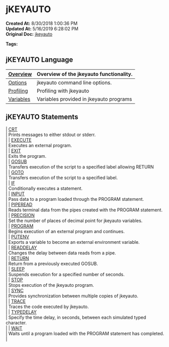 # jKEYAUTO

**Created At:** 8/30/2018 1:00:36 PM  
**Updated At:** 5/16/2019 6:28:02 PM  
**Original Doc:** [jkeyauto](https://docs.jbase.com/48575-jkeyauto/jkeyauto)  

**Tags:**
<badge text='program performance' vertical='middle' />
<badge text='program profiling' vertical='middle' />

## jKEYAUTO Language 


| [Overview](336871-overview)<br> | Overview of the jkeyauto functionality.<br> |
| --- | --- |
| [Options](options)<br> | jkeyauto command line options.<br> |
| [Profiling](jkeyauto-profiling)<br> | Profiling with jkeyauto<br> |
| [Variables](jkeyauto-variables)<br> | Variables provided in jkeyauto programs<br> |




## jKEYAUTO Statements


| [CRT](336874-crt)<br> | Prints messages to either stdout or stderr.<br> |
| [EXECUTE](336876-execute)<br> | Executes an external program.<br> |
| [EXIT](336877-exit)<br> | Exits the program.<br> |
| [GOSUB](336878-gosub)<br> | Transfers execution of the script to a specified label allowing RETURN<br> |
| [GOTO](336880-goto)<br> | Transfers execution of the script to a specified label.<br> |
| [IF](336879-if)<br> | Conditionally executes a statement.<br> |
| [INPUT](336881-input)<br> | Pass data to a program loaded through the PROGRAM statement.<br> |
| [PIPEREAD](piperead)<br> | Reads terminal data from the pipes created with the PROGRAM statement.<br> |
| [PRECISION](precision)<br> | Set the number of places of decimal point for jkeyauto variables.<br> |
| [PROGRAM](program)<br> | Begins execution of an external program and continues.<br> |
| [PUTENV](336886-putenv)<br> | Exports a variable to become an external environment variable.<br> |
| [READDELAY](readdelay)<br> | Changes the delay between data reads from a pipe.<br> |
| [RETURN](336888-return)<br> | Return from a previously executed GOSUB.<br> |
| [SLEEP](https://www.jbase.com/r99/knowledgebase/manuals/3.0/30manpages/man/jke2_JKEYAUTO.SLEEP.htm)<br> | Suspends execution for a specified number of seconds.<br> |
| [STOP](336891-stop)<br> | Stops execution of the jkeyauto program.<br> |
| [SYNC](sync)<br> | Provides synchronization between multiple copies of jkeyauto.<br> |
| [TRACE](trace)<br> | Traces the code executed by jkeyauto.<br> |
| [TYPEDELAY](typedelay)<br> | Specify the time delay, in seconds, between each simulated typed character.<br> |
| [WAIT](wait)<br> | Waits until a program loaded with the PROGRAM statement has completed.<br> |

